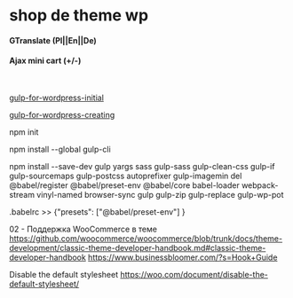 # shop de theme wp
#### GTranslate (Pl||En||De)
#### Ajax mini cart (+/-)

<br>

[gulp-for-wordpress-initial](https://css-tricks.com/gulp-for-wordpress-initial-setup/)

[gulp-for-wordpress-creating](https://css-tricks.com/gulp-for-wordpress-creating-the-tasks/)

npm init

npm install --global gulp-cli

npm install --save-dev gulp yargs sass gulp-sass gulp-clean-css gulp-if gulp-sourcemaps gulp-postcss autoprefixer gulp-imagemin del @babel/register @babel/preset-env @babel/core babel-loader webpack-stream vinyl-named browser-sync gulp gulp-zip gulp-replace gulp-wp-pot

.babelrc >> {"presets": ["@babel/preset-env"] }


02 - Поддержка WooCommerce в теме
https://github.com/woocommerce/woocommerce/blob/trunk/docs/theme-development/classic-theme-developer-handbook.md#classic-theme-developer-handbook
https://www.businessbloomer.com/?s=Hook+Guide

Disable the default stylesheet
https://woo.com/document/disable-the-default-stylesheet/

